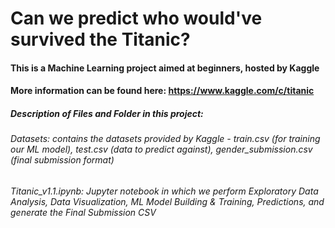 # Can we predict who would've survived the Titanic?
#### This is a Machine Learning project aimed at beginners, hosted by Kaggle
#### More information can be found here: https://www.kaggle.com/c/titanic

##### Description of Files and Folder in this project:

###### Datasets: contains the datasets provided by Kaggle - train.csv (for training our ML model), test.csv (data to predict against), gender_submission.csv (final submission format)

###### Titanic_v1.1.ipynb: Jupyter notebook in which we perform Exploratory Data Analysis, Data Visualization, ML Model Building & Training, Predictions, and generate the Final Submission CSV





